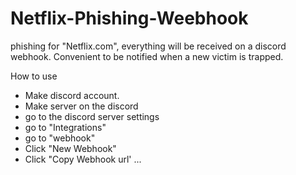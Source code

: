 # Netflix-Phishing-Weebhook
phishing for "Netflix.com", everything will be received on a discord webhook. Convenient to be notified when a new victim is trapped.



How to use 

- Make discord account.
- Make server on the discord 
- go to the discord server settings
- go to "Integrations"
- go to "webhook"
- Click "New Webhook"
- Click "Copy Webhook url'
...
